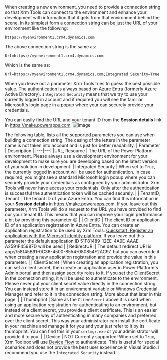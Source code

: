 When creating a new environment, you need to provide a connection string so that Xrm Tools can connect to the environment and enhance your development with information that it gets from that environment behind the scene. In its simplest form a connection string can be just the URL of your environment like the following:
```
https://myenvironment1.crm4.dynamics.com
```
The above connection string is the same as:
```
Url=https://myenvironment1.crm4.dynamics.com
```
Which is the same as:
```
Url=https://myenvironment1.crm4.dynamics.com;Integrated Security=True
```
When you leave out a parameter Xrm Tools tries to guess the best possible value. The authentication is always based on Azure Entra (formerly Azure Active Directory). `Integrated Security` means that we try to use your currently logged in account and if required you will see the familiar Microsoft's login page in a popup where your can securely provide your credentials.

You can easily find the URL and your tenant ID from the **Session details** link in https://make.powerapps.com.
![image](https://github.com/user-attachments/assets/132ff744-30d4-4057-87f5-035255b44941)

The following table, lists all the supported parameters you can use when building a connection string. The casing of the letters in the parameter name is not taken into account and is just for better readability.
| Parameter | Description |
|---|---|
|URL, Resource | The URL of the Power Platform environment. Please always use a development environment for your development to make sure you are developing based on the latest version of your solution in development.
| Integrated Security | When set to `True`, the currently logged in account will be used for authentication. In case required, you might see a standard Microsoft login popup where you can securely provide your credentials as configured by your administrator. Xrm Tools will never have access your credentials. Only after the authentication is successful the authentication token will be cached securely. |
| TenantID, Tenant | The tenant ID of your Azure Entra. You can find this information in your **Session details** in https://make.powerapps.com. If you leave out this parameter, Xrm Tools will do a request to the URL you have provided to find our your tenant ID. This means that you can improve your login performance a bit by providing this parameter :wink: |
| ClientID | The client ID or application ID of an application registration in Azure Entra. You can create an application registration to be used by Xrm Tools. [Quickstart: Register an application with the Microsoft identity platform](https://learn.microsoft.com/en-us/entra/identity-platform/quickstart-register-app). If you leave out this parameter the default application ID 51F81489-12EE-4A9E-AAAE-A2591F45987D will be used |
| RedirectURI | The default redirect URI is app://58145B91-0C36-4500-8554-080854F2AC97, but you can override it when creating a new application registration and provide the value in this parameter. |
| ClientSecret | When creating an application registration, you can set a client secret, then create an application user in Power Platform's Admin portal and then assign security roles to it. If you set the ClientSecret in the connection string, it will be used to authenticate to the environment. Please never put your client secret value directly in the connection string. You can instead store it in an environment variable or Windows Credential Manager and refer to it in the connection string. More about that later in this page. |
| Thumbprint | Same as the `ClientSecret` above it is used when using an application registration for authenticating to an environment, but instead of a client secret, you provide a client certificate. This is an easier and more secure way of authenticating in many companies and preferred over the client secret. This way your administrator can install the certificate in your machine and manage it for you and your just refer to it by its thumbprint. You can find this in your `certmgr.exe` or your administrator will provide it to you. |
| Device | NOT Currently supported! When set to `True`, Xrm Toolbox will use [Device Flow](https://learn.microsoft.com/en-us/entra/identity-platform/v2-oauth2-device-code) to authenticate. This is useful for special scenarios and does not provide the best user experience in Visual Studio. I recommend you use the `Integrated Security` instead.
